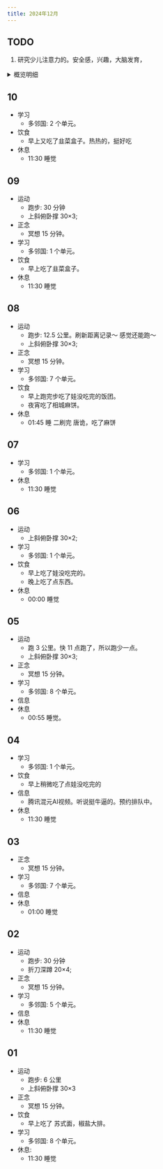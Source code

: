 ```yaml
---
title: 2024年12月
---
```


## TODO
1. 研究少儿注意力的。安全感，兴趣，大脑发育，

<details>
  <summary>概览明细</summary>

| 日期  | 体力锻炼(G*2) |  冥想(G*2) | 吃早饭(B*1)  | 吃夜宵(B*2)  | 熬夜(B*3)  |
|:----:|:------------:|:---------:|:-----------:|:------------:|:---------:|
|  10  |      0       |     0     |      1      |      0       |     0     |
|  09  |      0       |     0     |      1      |      0       |     0     |
|  08  |      1       |     1     |      1      |      1       |     1     |
|  07  |      0       |     0     |      0      |      0       |     0     |
|  06  |      0       |     0     |      1      |      0       |     1     |
|  05  |      1       |     1     |      0      |      0       |     1     |
|  04  |      0       |     0     |      0      |      0       |     0     |
|  03  |      0       |     1     |      0      |      0       |     1     |
|  02  |      1       |     1     |      0      |      0       |     0     |
|  01  |      1       |     1     |      1      |      0       |     0     |

## 概览
* 体力锻炼
  * 跑步。椭圆机 30 分钟 或 跑 6 公里。完成情况: 3/5-。 
  * 每周跑一次 10 公里。完成总数: 1/2-。
* 正念
  * 冥想 15 分钟。完成情况: 5/15+。 
  * 蹲坑不玩手机。剩余次数: 0/5-。
* 学习
  * 多邻国: 5+ 个单元。完成情况: 0/5-。
* 饮食: 
  * 不吃早饭。 完成情况: 5/5-。
  * 不吃夜宵。完成情况: 0/5-。
* 休息: 
  * 不熬夜。11点30(尽量 11:15)之前睡觉。完成情况:  4/5-。
  * 看电视(感官刺激)。 完成情况: 0/5-。
* 信息
* 其他

## Template
* 运动
  * 跑步: 30 分钟
  * 上斜俯卧撑 30×3; 折刀深蹲 20×3; 坐姿屈膝 15×3
* 正念
  * 冥想 15 分钟。
* 学习
  * 多邻国: 7 个单元。
* 信息
* 休息
  * x 睡觉

</details>

## 10
* 学习
  * 多邻国: 2 个单元。
* 饮食
  * 早上又吃了韭菜盒子。热热的，挺好吃
* 休息
  * 11:30 睡觉

## 09
* 运动
  * 跑步: 30 分钟
  * 上斜俯卧撑 30×3; 
* 正念
  * 冥想 15 分钟。
* 学习
  * 多邻国: 1 个单元。
* 饮食
  * 早上吃了韭菜盒子。
* 休息
  * 11:30 睡觉

## 08
* 运动
  * 跑步: 12.5 公里。刷新距离记录～ 感觉还能跑～
  * 上斜俯卧撑 30×3; 
* 正念
  * 冥想 15 分钟。
* 学习
  * 多邻国: 7 个单元。
* 饮食
  * 早上跑完步吃了娃没吃完的饭团。
  * 夜宵吃了相城麻饼。
* 休息
  * 01:45 睡 二刷完 唐诡，吃了麻饼

## 07
* 学习
  * 多邻国: 1 个单元。
* 休息
  * 11:30 睡觉

## 06
* 运动
  * 上斜俯卧撑 30×2; 
* 学习
  * 多邻国: 1 个单元。
* 饮食
  * 早上吃了娃没吃完的。
  * 晚上吃了点东西。
* 休息
  * 00:00 睡觉

## 05
* 运动
  * 跑 3 公里。快 11 点跑了，所以跑少一点。
  * 上斜俯卧撑 30×3;
* 正念
  * 冥想 15 分钟。
* 学习
  * 多邻国: 8 个单元。
* 信息
* 休息
  * 00:55 睡觉。

## 04
* 学习
  * 多邻国: 1 个单元。
* 饮食
  * 早上稍微吃了点娃没吃完的
* 信息
  * 腾讯混元AI视频。听说挺牛逼的。预约排队中。
* 休息
  * 11:30 睡觉

## 03
* 正念
  * 冥想 15 分钟。
* 学习
  * 多邻国: 7 个单元。
* 信息
* 休息
  * 01:00 睡觉

## 02
* 运动
  * 跑步: 30 分钟
  * 折刀深蹲 20×4;
* 正念
  * 冥想 15 分钟。
* 学习
  * 多邻国: 5 个单元。
* 信息
* 休息
  * 11:30 睡觉

## 01
* 运动
  * 跑步: 6 公里
  * 上斜俯卧撑 30×3
* 正念
  * 冥想 15 分钟。
* 饮食
  * 早上吃了 苏式面，椒盐大排。
* 学习
  * 多邻国: 8 个单元。
* 休息: 
  * 11:30 睡觉
